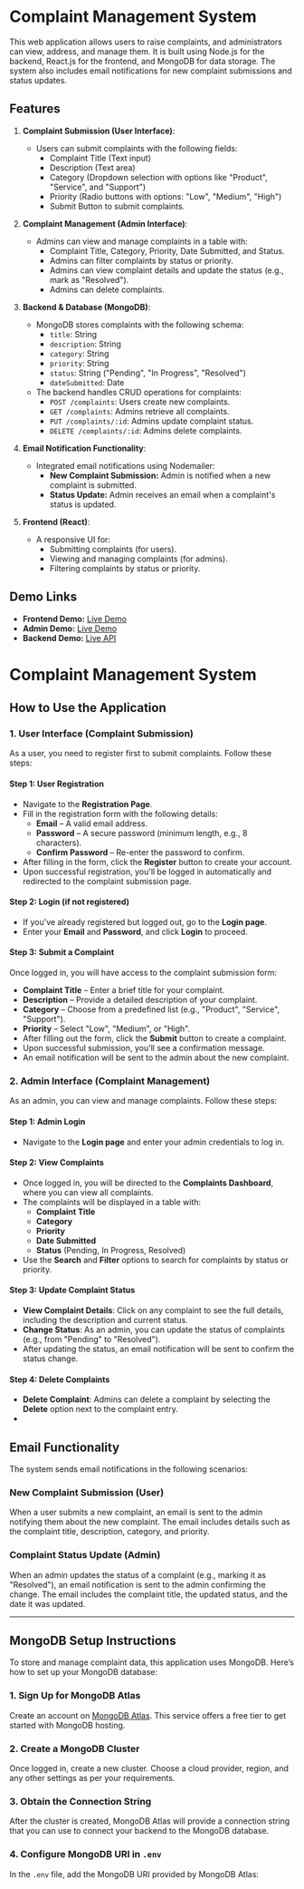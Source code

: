 # Complaint Management System

This web application allows users to raise complaints, and administrators can view, address, and manage them. It is built using Node.js for the backend, React.js for the frontend, and MongoDB for data storage. The system also includes email notifications for new complaint submissions and status updates.

## Features

1. **Complaint Submission (User Interface)**:
   - Users can submit complaints with the following fields:
     - Complaint Title (Text input)
     - Description (Text area)
     - Category (Dropdown selection with options like "Product", "Service", and "Support")
     - Priority (Radio buttons with options: "Low", "Medium", "High")
     - Submit Button to submit complaints.

2. **Complaint Management (Admin Interface)**:
   - Admins can view and manage complaints in a table with:
     - Complaint Title, Category, Priority, Date Submitted, and Status.
     - Admins can filter complaints by status or priority.
     - Admins can view complaint details and update the status (e.g., mark as "Resolved").
     - Admins can delete complaints.

3. **Backend & Database (MongoDB)**:
   - MongoDB stores complaints with the following schema:
     - `title`: String
     - `description`: String
     - `category`: String
     - `priority`: String
     - `status`: String ("Pending", "In Progress", "Resolved")
     - `dateSubmitted`: Date
   - The backend handles CRUD operations for complaints:
     - `POST /complaints`: Users create new complaints.
     - `GET /complaints`: Admins retrieve all complaints.
     - `PUT /complaints/:id`: Admins update complaint status.
     - `DELETE /complaints/:id`: Admins delete complaints.

4. **Email Notification Functionality**:
   - Integrated email notifications using Nodemailer:
     - **New Complaint Submission:** Admin is notified when a new complaint is submitted.
     - **Status Update:** Admin receives an email when a complaint's status is updated.

5. **Frontend (React)**:
   - A responsive UI for:
     - Submitting complaints (for users).
     - Viewing and managing complaints (for admins).
     - Filtering complaints by status or priority.

## Demo Links

- **Frontend Demo:** [Live Demo](https://resolve-hub-frontend.vercel.app/)
- **Admin Demo:** [Live Demo](https://resolve-hub-admin.vercel.app/)
- **Backend Demo:** [Live API](https://resolve-hub-backend.vercel.app/)


# Complaint Management System

## How to Use the Application

### 1. User Interface (Complaint Submission)

As a user, you need to register first to submit complaints. Follow these steps:

#### Step 1: User Registration
- Navigate to the **Registration Page**.
- Fill in the registration form with the following details:
  - **Email** – A valid email address.
  - **Password** – A secure password (minimum length, e.g., 8 characters).
  - **Confirm Password** – Re-enter the password to confirm.
- After filling in the form, click the **Register** button to create your account.
- Upon successful registration, you'll be logged in automatically and redirected to the complaint submission page.

#### Step 2: Login (if not registered)
- If you've already registered but logged out, go to the **Login page**.
- Enter your **Email** and **Password**, and click **Login** to proceed.

#### Step 3: Submit a Complaint
Once logged in, you will have access to the complaint submission form:
- **Complaint Title** – Enter a brief title for your complaint.
- **Description** – Provide a detailed description of your complaint.
- **Category** – Choose from a predefined list (e.g., "Product", "Service", "Support").
- **Priority** – Select "Low", "Medium", or "High".
- After filling out the form, click the **Submit** button to create a complaint.
- Upon successful submission, you'll see a confirmation message.
- An email notification will be sent to the admin about the new complaint.

### 2. Admin Interface (Complaint Management)

As an admin, you can view and manage complaints. Follow these steps:

#### Step 1: Admin Login
- Navigate to the **Login page** and enter your admin credentials to log in.

#### Step 2: View Complaints
- Once logged in, you will be directed to the **Complaints Dashboard**, where you can view all complaints.
- The complaints will be displayed in a table with:
  - **Complaint Title**
  - **Category**
  - **Priority**
  - **Date Submitted**
  - **Status** (Pending, In Progress, Resolved)
- Use the **Search** and **Filter** options to search for complaints by status or priority.

#### Step 3: Update Complaint Status
- **View Complaint Details**: Click on any complaint to see the full details, including the description and current status.
- **Change Status**: As an admin, you can update the status of complaints (e.g., from "Pending" to "Resolved").
- After updating the status, an email notification will be sent to confirm the status change.

#### Step 4: Delete Complaints
- **Delete Complaint**: Admins can delete a complaint by selecting the **Delete** option next to the complaint entry.
- 

## Email Functionality

The system sends email notifications in the following scenarios:

### New Complaint Submission (User)
When a user submits a new complaint, an email is sent to the admin notifying them about the new complaint. The email includes details such as the complaint title, description, category, and priority.

### Complaint Status Update (Admin)
When an admin updates the status of a complaint (e.g., marking it as "Resolved"), an email notification is sent to the admin confirming the change. The email includes the complaint title, the updated status, and the date it was updated.

---

## MongoDB Setup Instructions

To store and manage complaint data, this application uses MongoDB. Here’s how to set up your MongoDB database:

### 1. Sign Up for MongoDB Atlas
Create an account on [MongoDB Atlas](https://www.mongodb.com/cloud/atlas). This service offers a free tier to get started with MongoDB hosting.

### 2. Create a MongoDB Cluster
Once logged in, create a new cluster. Choose a cloud provider, region, and any other settings as per your requirements.

### 3. Obtain the Connection String
After the cluster is created, MongoDB Atlas will provide a connection string that you can use to connect your backend to the MongoDB database.

### 4. Configure MongoDB URI in `.env`
In the `.env` file, add the MongoDB URI provided by MongoDB Atlas:







